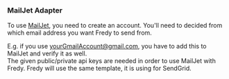 ### MailJet Adapter
 
To use [MailJet](https://mailjet.com), you need to create an account. You'll need to decided from which email address you want Fredy to send from.  
 
E.g. if you use yourGmailAccount@gmail.com, you have to add this to MailJet and verify it as well.     
The given public/private api keys are needed in order to use MailJet with Fredy. Fredy will use the same template, it is using for SendGrid.
